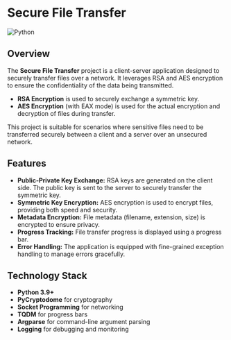 # Secure File Transfer

![Python](https://img.shields.io/badge/Python-3.9%2B-blue)

## Overview

The **Secure File Transfer** project is a client-server application designed to securely transfer files over a network. It leverages RSA and AES encryption to ensure the confidentiality of the data being transmitted.

- **RSA Encryption** is used to securely exchange a symmetric key.
- **AES Encryption** (with EAX mode) is used for the actual encryption and decryption of files during transfer.

This project is suitable for scenarios where sensitive files need to be transferred securely between a client and a server over an unsecured network.

## Features

- **Public-Private Key Exchange:** RSA keys are generated on the client side. The public key is sent to the server to securely transfer the symmetric key.
- **Symmetric Key Encryption:** AES encryption is used to encrypt files, providing both speed and security.
- **Metadata Encryption:** File metadata (filename, extension, size) is encrypted to ensure privacy.
- **Progress Tracking:** File transfer progress is displayed using a progress bar.
- **Error Handling:** The application is equipped with fine-grained exception handling to manage errors gracefully.

## Technology Stack

- **Python 3.9+**
- **PyCryptodome** for cryptography
- **Socket Programming** for networking
- **TQDM** for progress bars
- **Argparse** for command-line argument parsing
- **Logging** for debugging and monitoring